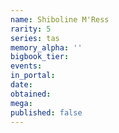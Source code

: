 ```yaml
---
name: Shiboline M'Ress
rarity: 5
series: tas
memory_alpha: ''
bigbook_tier:
events:
in_portal:
date:
obtained:
mega:
published: false
---
```

